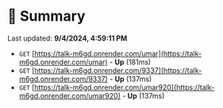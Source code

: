 # 📖 Summary
Last updated: **9/4/2024, 4:59:11 PM**

- `GET` [https://talk-m6gd.onrender.com/umar](https://talk-m6gd.onrender.com/umar) - **Up** (181ms)
- `GET` [https://talk-m6gd.onrender.com/9337](https://talk-m6gd.onrender.com/9337) - **Up** (137ms)
- `GET` [https://talk-m6gd.onrender.com/umar920](https://talk-m6gd.onrender.com/umar920) - **Up** (137ms)
